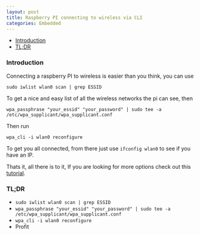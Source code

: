 ```yaml
---
layout: post
title: Raspberry PI connecting to wireless via CLI
categories: Embedded
---
```


- [Introduction](#introduction)
- [TL;DR](#tldr)

### Introduction
Connecting a raspberry PI to wireless is easier than you think, you can use

```
sudo iwlist wlan0 scan | grep ESSID
```

To get a nice and easy list of all the wireless networks the pi can see, then 

```
wpa_passphrase "your_essid" "your_password" | sudo tee -a /etc/wpa_supplicant/wpa_supplicant.conf
```

Then run 
```
wpa_cli -i wlan0 reconfigure
```
To get you all connected, from there just use `ifconfig wlan0` to see if you have an IP.

Thats it, all there is to it, If you are looking for more options check out this [tutorial](https://www.raspberrypi.org/documentation/configuration/wireless/wireless-cli.md).

### TL;DR
- `sudo iwlist wlan0 scan | grep ESSID`
- `wpa_passphrase "your_essid" "your_password" | sudo tee -a /etc/wpa_supplicant/wpa_supplicant.conf`
- `wpa_cli -i wlan0 reconfigure`
-  Profit


